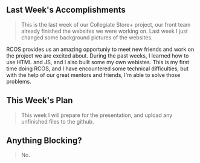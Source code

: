 ## Last Week's Accomplishments

> This is the last week of our Collegiate Store+ project, our front team already finished the websites we were working on. Last week I just changed some background pictures of the websites.

RCOS provides us an amazing opportuniy to meet new friends and work on the project we are excited about. During the past weeks, I learned how to use HTML and JS, and I also built some my own webistes. This is my first time doing RCOS, and I have encountered some technical difficulties, but with the help of our great mentors and friends, I'm able to solve those problems.

 ## This Week's Plan

 > This week I will prepare for the presentation, and upload any unfinished files to the github.

 ## Anything Blocking?
> No.
